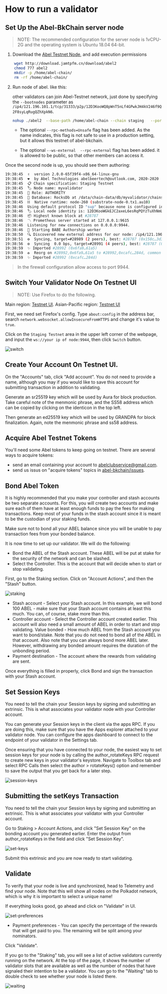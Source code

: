 # How to run a validator


## Set Up the Abel-BkChain server node


>NOTE: The recommended configuration for the server node is 1vCPU-2G and the operating system is Ubuntu 18.04 64-bit.

1. Download the [Abel Testnet Node](http://download.jamtpfm.cn/download/abel2), and add execution permissions
```bash
    wget http://download.jamtpfm.cn/download/abel2
    chmod 777 abel2
    mkdir -p /home/abel-chain/
    rm -rf /home/abel-chain/
```

2. Run node of abel. like this:

    other validators can join Abel-Testnet network, just done by specifying the `--bootnodes` parameter as `/ip4/121.196.101.1/tcp/31333/p2p/12D3KooWQ8pWnT5nLf4GPwkJH4kV246f9Q2F8syLqRugQZhXpkN6`.


    ```bash
    nohup ./abel2  --base-path /home/abel-chain --chain staging   --port 30333   --ws-port 9944  --rpc-port 9933  --validator --name myvalidator  --bootnodes /ip4/121.196.101.1/tcp/31333/p2p/12D3KooWQ8pWnT5nLf4GPwkJH4kV246f9Q2F8syLqRugQZhXpkN6 --rpc-methods=Unsafe --ws-external   --rpc-external  --rpc-cors all --execution=NativeElseWasm >> /home/abel-chain/bootnode.log 2>&1 &
    ```

    - The optional `--rpc-methods=Unsafe` flag has been added. As the name indicates, this flag is not safe to use in a production setting, but it allows this testnet of abel-bkchain.

    - The optional `--ws-external  --rpc-external` flag has been added. it is allowed to be public, so that other members can access it.




Once the second node is up, you should see them authoring:
```bash
19:38:45  ✌️  version 2.0.0-65f39f4-x86_64-linux-gnu
19:38:45  ❤️  by Abel Technologies abelbeertech@outlook.com, 2020-2020
19:38:45  📋 Chain specification: Staging Testnet
19:38:45  🏷 Node name: myvalidator
19:38:45  👤 Role: AUTHORITY
19:38:45  💾 Database: RocksDb at /data/chain-data/db/myvalidator/chains/staging_testnet/db
19:38:45  ⛓  Native runtime: node-260 (substrate-node-0.tx1.au10)
19:38:46  Using default protocol ID "sup" because none is configured in the chain specs
19:38:46  🏷 Local node identity is: 12D3KooWGkEJC2axeL6esRqPQYzTuXhNmU5MKQKys3ucNK38CQdv
19:38:46  📦 Highest known block at #28787
19:38:46  〽️ Prometheus server started at 127.0.0.1:9615
19:38:46  Listening for new connections on 0.0.0.0:9944.
19:38:46  👶 Starting BABE Authorship worker
19:38:50  🔍 Discovered new external address for our node: /ip4/121.196.101.1/tcp/31333/p2p/12D3KooWQ8pWnT5nLf4GPwkJH4kV246f9Q2F8syLqRugQZhXpkN6
19:38:51  ⚙️  Syncing, target=#28989 (2 peers), best: #28787 (0x158c…3d36), finalized #28785 (0xa387…2195), ⬇ 1.9kiB/s ⬆ 2.6kiB/s
19:38:56  ⚙️  Syncing  0.0 bps, target=#28991 (4 peers), best: #28787 (0x158c…3d36), finalized #28785 (0xa387…2195), ⬇ 11.6kiB/s ⬆ 3.7kiB/s
19:38:59  ✨ Imported #28992 (0x6fa9…61a5)
19:38:59  ♻️  Reorg on #28992,0x6fa9…61a5 to #28992,0xcafc…284d, common ancestor #28991,0x4255…33d0
19:38:59  ✨ Imported #28992 (0xcafc…284d)
```

> In the firewall configuration allow access to port 9944.


## Switch Your Validator Node On Testnet UI
> NOTE: Use Firefox to do the following. 

Main region: [Testnet UI](http://testnet.abel.beer). 
Asian-Pacific region: [Testnet UI](http://121.196.109.253/?rpc=ws%3A%2F%2F121.196.101.1%3A9844#/explorer)

First, we need set Firefox's config. Type `about:config` in the address bar, 
search `network.websocket.allowInsecureFromHTTPS` and change it's value to `true`.


Click on the `Staging Testnet` area in the upper left corner of the webpage, and input the `ws://your ip of node:9944`, then click `Switch` button.

![switch](./media/switch.png)


## Create Your Account On Testnet UI. 

On the "Accounts" tab, click "Add account". You do not need to provide a name, although you may if you would like to save this account for submitting transaction in addition to validating.

Generate an sr25519 key which will be used by Aura for block production. Take careful note of the menmonic phrase, and the SS58 address which can be copied by clicking on the identicon in the top left.

Then generate an ed25519 key which will be used by GRANDPA for block finalization. Again, note the menmonic phrase and ss58 address.





## Acquire Abel Testnet Tokens
You'll need some Abel tokens to keep going on testnet. 
There are several ways to acquire tokens:

- send an email containing your account to abelclubservice@gmail.com.
- send us issus on "acquire tokens" topics in [abel-bkchain/issues](https://github.com/abelbeertech/abel-bkchain/issues/new).


## Bond Abel Token
It is highly recommended that you make your controller and stash accounts be two separate accounts. For this, you will create two accounts and make sure each of them have at least enough funds to pay the fees for making transactions. Keep most of your funds in the stash account since it is meant to be the custodian of your staking funds.

Make sure not to bond all your ABEL balance since you will be unable to pay transaction fees from your bonded balance.

It is now time to set up our validator. We will do the following:
- Bond the ABEL of the Stash account. These ABEL will be put at stake for the security of the network and can be slashed.
- Select the Controller. This is the account that will decide when to start or stop validating.

First, go to the Staking section. Click on "Account Actions", and then the "Stash" button.

![staking](./media/stash.png)

- Stash account - Select your Stash account. In this example, we will bond 100 ABEL - make sure that your Stash account contains at least this much. You can, of course, stake more than this.
- Controller account - Select the Controller account created earlier. This account will also need a small amount of ABEL in order to start and stop validating.
Value bonded - How much ABEL from the Stash account you want to bond/stake. Note that you do not need to bond all of the ABEL in that account. Also note that you can always bond more ABEL later. However, withdrawing any bonded amount requires the duration of the unbonding period.
- Payment destination - The account where the rewards from validating are sent.


Once everything is filled in properly, click Bond and sign the transaction with your Stash account.

## Set Session Keys
You need to tell the chain your Session keys by signing and submitting an extrinsic. This is what associates your validator node with your Controller account.

You can generate your Session keys in the client via the apps RPC. If you are doing this, make sure that you have the Apps explorer attached to your validator node. You can configure the apps dashboard to connect to the endpoint of your validator in the Settings tab. 

Once ensuring that you have connected to your node, the easiest way to set session keys for your node is by calling the author_rotateKeys RPC request to create new keys in your validator's keystore. Navigate to Toolbox tab and select RPC Calls then select the author > rotateKeys() option and remember to save the output that you get back for a later step.

![session-keys](./media/session-keys.png)

## Submitting the setKeys Transaction
You need to tell the chain your Session keys by signing and submitting an extrinsic. This is what associates your validator with your Controller account.

Go to Staking > Account Actions, and click "Set Session Key" on the bonding account you generated earlier. Enter the output from author_rotateKeys in the field and click "Set Session Key".

![set-keys](./media/set-keys.png)

Submit this extrinsic and you are now ready to start validating.


## Validate
To verify that your node is live and synchronized, head to Telemetry and find your node. Note that this will show all nodes on the Polkadot network, which is why it is important to select a unique name!

If everything looks good, go ahead and click on "Validate" in  UI.

![set-preferences](./media/set-preferences.png)

- Payment preferences - You can specify the percentage of the rewards that will get paid to you. The remaining will be split among your nominators.

Click "Validate".

If you go to the "Staking" tab, you will see a list of active validators currently running on the network. At the top of the page, it shows the number of validator slots that are available as well as the number of nodes that have signaled their intention to be a validator. You can go to the "Waiting" tab to double check to see whether your node is listed there.

![waiting](./media/waiting.png)
